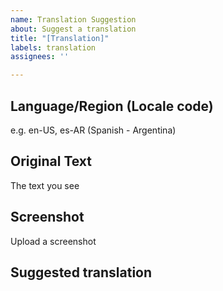 ```yaml
---
name: Translation Suggestion
about: Suggest a translation
title: "[Translation]"
labels: translation
assignees: ''

---
```


## Language/Region (Locale code)
e.g. en-US, es-AR (Spanish - Argentina)

## Original Text
The text you see

## Screenshot
Upload a screenshot

## Suggested translation
